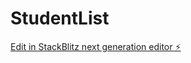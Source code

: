 # StudentList

[Edit in StackBlitz next generation editor ⚡️](https://stackblitz.com/~/github.com/TravisLau92/StudentList)